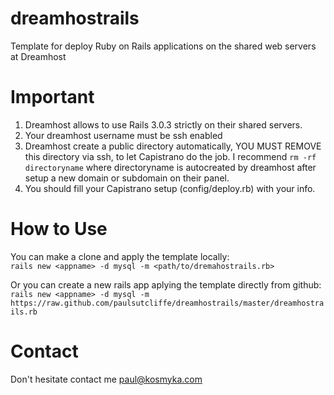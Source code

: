 dreamhostrails
==============

Template for deploy Ruby on Rails applications on the shared web servers at Dreamhost

Important
==========

1.  Dreamhost allows to use Rails 3.0.3 strictly on their shared servers.
2.  Your dreamhost username must be ssh enabled
3.  Dreamhost create a public directory automatically, YOU MUST REMOVE this directory via ssh, to let Capistrano do the job. I recommend  `rm -rf directoryname` where directoryname is autocreated by dreamhost after setup a new domain or subdomain on their panel.
4.  You should fill your Capistrano setup (config/deploy.rb) with your info.

How to Use
===========
You can make a clone and apply the template locally:<br> 
`rails new <appname> -d mysql -m <path/to/dremahostrails.rb>`<br>

Or you can create a new rails app aplying the template directly from github:<br>
`rails new <appname> -d mysql -m https://raw.github.com/paulsutcliffe/dreamhostrails/master/dreamhostrails.rb`<br>
	
Contact
=======

Don't hesitate contact me paul@kosmyka.com